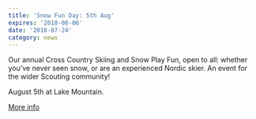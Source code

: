 ```yaml
---
title: 'Snow Fun Day: 5th Aug'
expires: '2018-08-06'
date: '2018-07-24'
category: news
---
```

Our annual Cross Country Skiing and Snow Play Fun, open to all: whether you've never seen snow, or are an experienced Nordic skier. An event for the wider Scouting community!

August 5th at Lake Mountain.

[More info](http://www.trybooking.com/xail)
